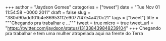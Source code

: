
+++
author = "Jaydson Gomes"
categories = ["tweet"]
date = "Tue Nov 01 11:54:58 +0000 2011"
draft = false
slug = "380d90addf01b4e86953112e9077f47e4a420c21"
tags = ["tweet"]
title = """Chegando pra trabalhar e ..."""
tweet = true
micro = true
tweet_url = "https://twitter.com/jaydson/status/131338439848239104"
+++
Chegando pra trabalhar e tem uma mulher atropelada aqui na frente do Terra
